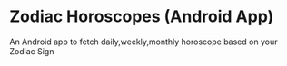# Zodiac Horoscopes (Android App)
An Android app to fetch daily,weekly,monthly horoscope based on your Zodiac Sign
